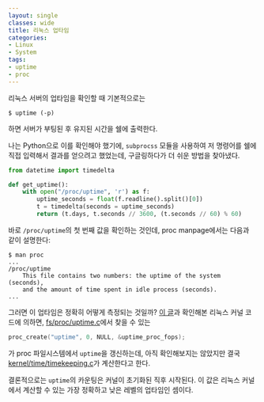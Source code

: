 ```yaml
---
layout: single
classes: wide
title: 리눅스 업타임
categories:
- Linux
- System
tags:
- uptime
- proc
---
```


리눅스 서버의 업타임을 확인할 때 기본적으로는

```
$ uptime (-p)
```

하면 서버가 부팅된 후 유지된 시간을 쉘에 출력한다.

나는 Python으로 이를 확인해야 했기에, `subprocss` 모듈을 사용하여 저 명령어를 쉘에 직접 입력해서 결과를 얻으려고 했었는데, 구글링하다가 더 쉬운 방법을 찾아냈다.

```python
from datetime import timedelta

def get_uptime():
    with open("/proc/uptime", 'r') as f:
        uptime_seconds = float(f.readline().split()[0])
        t = timedelta(seconds = uptime_seconds)
        return (t.days, t.seconds // 3600, (t.seconds // 60) % 60)
```

바로 `/proc/uptime`의 첫 번째 값을 확인하는 것인데, proc manpage에서는 다음과 같이 설명한다:

```
$ man proc
...
/proc/uptime
	This file contains two numbers: the uptime of the system (seconds),
	and the amount of time spent in idle process (seconds).
...
```

 그러면 이 업타임은 정확히 어떻게 측정되는 것일까? [이 글](https://unix.stackexchange.com/questions/275907/on-linux-when-does-uptime-start-counting-from)과 확인해본 리눅스 커널 코드에 의하면,  [fs/proc/uptime.c](https://github.com/torvalds/linux/blob/master/fs/proc/uptime.c)에서 찾을 수 있는

```c
proc_create("uptime", 0, NULL, &uptime_proc_fops);
```

가 proc 파일시스템에서 `uptime`을 갱신하는데, 아직 확인해보지는 않았지만 결국 [kernel/time/timekeeping.c](https://github.com/torvalds/linux/blob/master/kernel/time/timekeeping.c)가 계산한다고 한다.

결론적으로는 `uptime`의 카운팅은 커널이 초기화된 직후 시작된다. 이 값은 리눅스 커널에서 계산할 수 있는 가장 정확하고 낮은 레벨의 업타임인 셈이다.